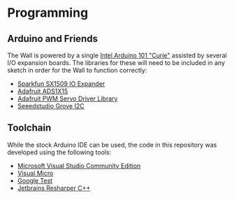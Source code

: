 Programming
============

Arduino and Friends
-------------------
The Wall is powered by a single [Intel Arduino 101 "Curie"](https://www.arduino.cc/en/Guide/Arduino101)
 assisted by several I/O expansion boards.  The libraries for these  will need to be included in any sketch in order for the Wall to function correctly:
* [Sparkfun SX1509 IO Expander](https://github.com/sparkfun/SparkFun_SX1509_Arduino_Library)
* [Adafruit ADS1X15](https://github.com/nipoutch/Adafruit_ADS1015)
* [Adafruit PWM Servo Driver Library](https://github.com/adafruit/Adafruit-PWM-Servo-Driver-Library)
* [Seeedstudio Grove I2C](https://github.com/Seeed-Studio/Grove_LCD_RGB_Backlight)

Toolchain
---------
While the stock Arduino IDE can be used, the code in this repository was developed using the following tools:
* [Microsoft Visual Studio Community Edition](https://www.visualstudio.com/en-us/products/visual-studio-community-vs.aspx)
* [Visual Micro](http://www.visualmicro.com/)
* [Google Test](https://github.com/google/googletest)
* [Jetbrains Resharper C++](https://www.jetbrains.com/resharper-cpp/)




